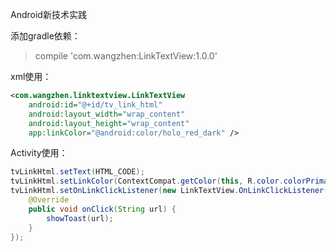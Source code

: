 Android新技术实践

添加gradle依赖：
>  compile 'com.wangzhen:LinkTextView:1.0.0'

xml使用：
``` xml
<com.wangzhen.linktextview.LinkTextView
    android:id="@+id/tv_link_html"
    android:layout_width="wrap_content"
    android:layout_height="wrap_content"
    app:linkColor="@android:color/holo_red_dark" />
```

Activity使用：
``` java
tvLinkHtml.setText(HTML_CODE);
tvLinkHtml.setLinkColor(ContextCompat.getColor(this, R.color.colorPrimary));
tvLinkHtml.setOnLinkClickListener(new LinkTextView.OnLinkClickListener() {
    @Override
    public void onClick(String url) {
        showToast(url);
    }
});
```